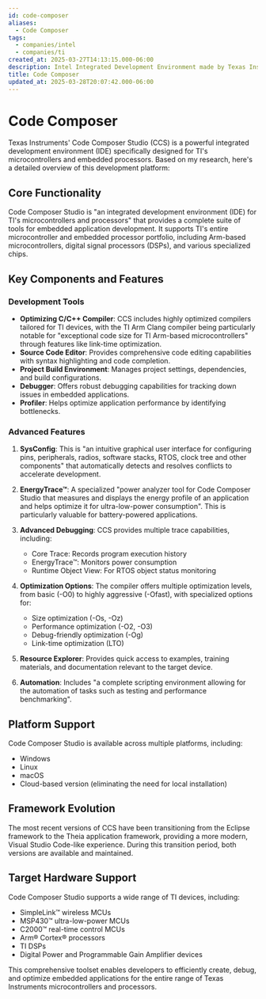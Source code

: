 ```yaml
---
id: code-composer
aliases:
  - Code Composer
tags:
  - companies/intel
  - companies/ti
created_at: 2025-03-27T14:13:15.000-06:00
description: Intel Integrated Development Environment made by Texas Instruments.
title: Code Composer
updated_at: 2025-03-28T20:07:42.000-06:00
---
```


# Code Composer

Texas Instruments' Code Composer Studio (CCS) is a powerful integrated development environment (IDE) specifically designed for TI's microcontrollers and embedded processors. Based on my research, here's a detailed overview of this development platform:

## Core Functionality

Code Composer Studio is "an integrated development environment (IDE) for TI's microcontrollers and processors" that provides a complete suite of tools for embedded application development. It supports TI's entire microcontroller and embedded processor portfolio, including Arm-based microcontrollers, digital signal processors (DSPs), and various specialized chips.

## Key Components and Features

### Development Tools
- **Optimizing C/C++ Compiler**: CCS includes highly optimized compilers tailored for TI devices, with the TI Arm Clang compiler being particularly notable for "exceptional code size for TI Arm-based microcontrollers" through features like link-time optimization.
- **Source Code Editor**: Provides comprehensive code editing capabilities with syntax highlighting and code completion.
- **Project Build Environment**: Manages project settings, dependencies, and build configurations.
- **Debugger**: Offers robust debugging capabilities for tracking down issues in embedded applications.
- **Profiler**: Helps optimize application performance by identifying bottlenecks.

### Advanced Features

1. **SysConfig**: This is "an intuitive graphical user interface for configuring pins, peripherals, radios, software stacks, RTOS, clock tree and other components" that automatically detects and resolves conflicts to accelerate development.

2. **EnergyTrace™**: A specialized "power analyzer tool for Code Composer Studio that measures and displays the energy profile of an application and helps optimize it for ultra-low-power consumption". This is particularly valuable for battery-powered applications.

3. **Advanced Debugging**: CCS provides multiple trace capabilities, including:
   - Core Trace: Records program execution history
   - EnergyTrace™: Monitors power consumption
   - Runtime Object View: For RTOS object status monitoring

4. **Optimization Options**: The compiler offers multiple optimization levels, from basic (-O0) to highly aggressive (-Ofast), with specialized options for:
   - Size optimization (-Os, -Oz)
   - Performance optimization (-O2, -O3)
   - Debug-friendly optimization (-Og)
   - Link-time optimization (LTO)

5. **Resource Explorer**: Provides quick access to examples, training materials, and documentation relevant to the target device.

6. **Automation**: Includes "a complete scripting environment allowing for the automation of tasks such as testing and performance benchmarking".

## Platform Support

Code Composer Studio is available across multiple platforms, including:
- Windows
- Linux
- macOS
- Cloud-based version (eliminating the need for local installation)

## Framework Evolution

The most recent versions of CCS have been transitioning from the Eclipse framework to the Theia application framework, providing a more modern, Visual Studio Code-like experience. During this transition period, both versions are available and maintained.

## Target Hardware Support

Code Composer Studio supports a wide range of TI devices, including:
- SimpleLink™ wireless MCUs
- MSP430™ ultra-low-power MCUs
- C2000™ real-time control MCUs
- Arm® Cortex® processors
- TI DSPs
- Digital Power and Programmable Gain Amplifier devices

This comprehensive toolset enables developers to efficiently create, debug, and optimize embedded applications for the entire range of Texas Instruments microcontrollers and processors.
